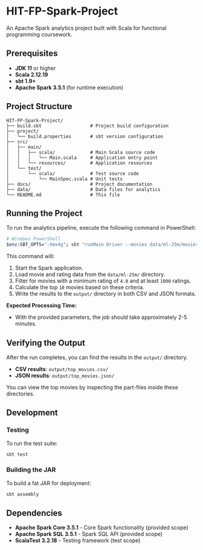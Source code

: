 # HIT-FP-Spark-Project

An Apache Spark analytics project built with Scala for functional programming coursework.

## Prerequisites

- **JDK 11** or higher
- **Scala 2.12.19**
- **sbt 1.9+**
- **Apache Spark 3.5.1** (for runtime execution)

## Project Structure

```
HIT-FP-Spark-Project/
├── build.sbt                  # Project build configuration
├── project/
│   └── build.properties       # sbt version configuration
├── src/
│   ├── main/
│   │   ├── scala/             # Main Scala source code
│   │   │   └── Main.scala     # Application entry point
│   │   └── resources/         # Application resources
│   └── test/
│       └── scala/             # Test source code
│           └── MainSpec.scala # Unit tests
├── docs/                      # Project documentation
├── data/                      # Data files for analytics
└── README.md                  # This file
```

## Running the Project

To run the analytics pipeline, execute the following command in PowerShell:

```bash
# Windows PowerShell
$env:SBT_OPTS="-Xmx4g"; sbt "runMain Driver --movies data/ml-25m/movies.csv --ratings data/ml-25m/ratings.csv --minRating 4.0 --minCount 1000 --topN 10"
```

This command will:
1.  Start the Spark application.
2.  Load movie and rating data from the `data/ml-25m/` directory.
3.  Filter for movies with a minimum rating of `4.0` and at least `1000` ratings.
4.  Calculate the top `10` movies based on these criteria.
5.  Write the results to the `output/` directory in both CSV and JSON formats.

**Expected Processing Time:**
- With the provided parameters, the job should take approximately 2-5 minutes.

## Verifying the Output

After the run completes, you can find the results in the `output/` directory.

- **CSV results**: `output/top_movies.csv/`
- **JSON results**: `output/top_movies.json/`

You can view the top movies by inspecting the part-files inside these directories.

## Development

### Testing
To run the test suite:
```bash
sbt test
```

### Building the JAR
To build a fat JAR for deployment:
```bash
sbt assembly
```

## Dependencies

- **Apache Spark Core 3.5.1** - Core Spark functionality (provided scope)
- **Apache Spark SQL 3.5.1** - Spark SQL API (provided scope)
- **ScalaTest 3.2.18** - Testing framework (test scope)